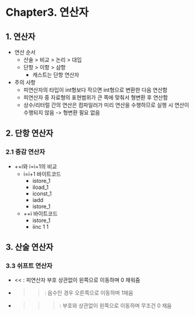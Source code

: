 # Chapter3. 연산자
## 1. 연산자
* 연산 순서
  * 산술 > 비교 > 논리 > 대입
  * 단항 > 이항 > 삼항
    * 캐스트는 단항 연산자
* 주의 사항
  * 피연산자의 타입이 int형보다 작으면 int형으로 변환한 다음 연산함
  * 피연산자 중 자료형의 표현범위가 큰 쪽에 맞춰서 형변환 후 연산함
  * 상수/리터럴 간의 연산은 컴파일러가 미리 연산을 수행하므로 실행 시 연산이 수행되지 않음 -> 형변환 필요 없음
## 2. 단항 연산자
### 2.1 증감 연산자
* ++i와 i=i+1의 비교
  * i=i+1 바이트코드
    * istore_1
    * iload_1
    * iconst_1
    * iadd
    * istore_1
  * ++i 바이트코드
    * istore_1
    * iinc 1 1
## 3. 산술 연산자
### 3.3 쉬프트 연산자
* << : 피연산자 부호 상관없이 왼쪽으로 이동하며 0 채워줌
* >> : 음수인 경우 오른쪽으로 이동하며 1채움
* >>> : 부호와 상관없이 왼쪽으로 이동하며 무조건 0 채움
